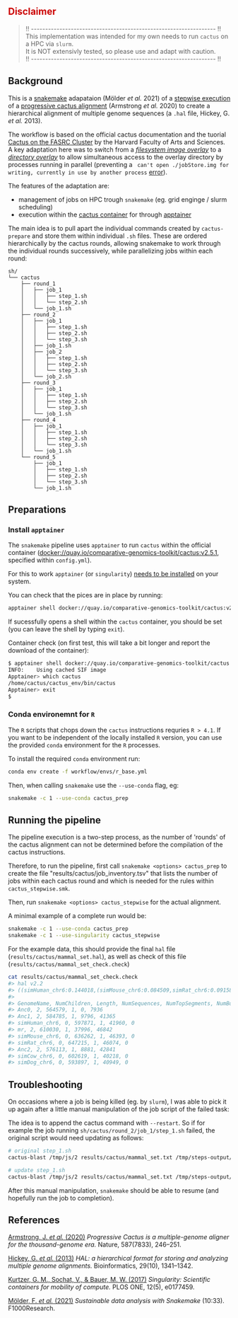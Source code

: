 <div style='color:#cc0000'>

## Disclaimer

> !! ----------------------------------------------------------------- !! <br>
> This implementation was intended for my own needs to run `cactus` on a HPC via `slurm`.<br>
>It is NOT extensivly tested, so please use and adapt with caution.<br>
> !! ----------------------------------------------------------------- !! <br>

</div>
 
## Background

This is a [snakemake](https://snakemake.github.io/) adapataion (Mölder *et al.* 2021) of a [stepwise execution](https://github.com/ComparativeGenomicsToolkit/cactus/blob/master/doc/progressive.md#running-step-by-step) of a [progressive cactus alignment](https://github.com/ComparativeGenomicsToolkit/cactus) (Armstrong *et al.* 2020) to create a hierarchical alignment of multiple genome sequences (a `.hal` file, Hickey, G. *et al.* 2013).

The workflow is based on the official cactus documentation and the tuorial [Cactus on the FASRC Cluster](https://informatics.fas.harvard.edu/cactus-on-the-fasrc-cluster.html) by the Harvard Faculty of Arts and Sciences.
A key adaptation here was to switch from a [*filesystem image overlay*](https://apptainer.org/docs/user/main/persistent_overlays.html#filesystem-image-overlay) to a [*directory overlay*](https://apptainer.org/docs/user/main/persistent_overlays.html#directory-overlay) to allow simultaneous access to the overlay directory by processes running in parallel (preventing a ` can't open ./jobStore.img for writing, currently in use by another process` [error](https://github.com/ComparativeGenomicsToolkit/cactus/issues/261)).

The features of the adaptation are:
 - management of jobs on HPC trough `snakemake` (eg. grid enginge / slurm scheduling) 
 - execution within the [cactus container](https://quay.io/repository/comparative-genomics-toolkit/cactus?tab=info) for through [apptainer](https://apptainer.org/)

The main idea is to pull apart the individual commands created by `cactus-prepare` and store them within individual `.sh` files.
These are ordered hierarchically by the cactus rounds, allowing snakemake to work through the individual rounds successively, while parallelizing jobs within each round:

```
sh/ 
└── cactus
    ├── round_1
    │   ├── job_1
    │   │   ├── step_1.sh
    │   │   └── step_2.sh
    │   └── job_1.sh
    ├── round_2
    │   ├── job_1
    │   │   ├── step_1.sh
    │   │   ├── step_2.sh
    │   │   └── step_3.sh
    │   ├── job_1.sh
    │   ├── job_2
    │   │   ├── step_1.sh
    │   │   ├── step_2.sh
    │   │   └── step_3.sh
    │   └── job_2.sh
    ├── round_3
    │   ├── job_1
    │   │   ├── step_1.sh
    │   │   ├── step_2.sh
    │   │   └── step_3.sh
    │   └── job_1.sh
    ├── round_4
    │   ├── job_1
    │   │   ├── step_1.sh
    │   │   ├── step_2.sh
    │   │   └── step_3.sh
    │   └── job_1.sh
    └── round_5
        ├── job_1
        │   ├── step_1.sh
        │   ├── step_2.sh
        │   └── step_3.sh
        └── job_1.sh
```

## Preparations

### Install `apptainer`

The `snakemake` pipeline uses `apptainer` to run `cactus` within the official container (<docker://quay.io/comparative-genomics-toolkit/cactus:v2.5.1>, specified within `config.yml`).

For this to work `apptainer` (or `singularity`) [needs to be installed](https://apptainer.org/docs/admin/main/installation.html) on your system.

You can check that the pices are in place by running:

```sh
apptainer shell docker://quay.io/comparative-genomics-toolkit/cactus:v2.5.1
```

If sucessfully opens a shell within the `cactus` container, you should be set (you can leave the shell by typing `exit`).

Container check (on first test, this will take a bit longer and report the download of the container):

```sh
$ apptainer shell docker://quay.io/comparative-genomics-toolkit/cactus:v2.5.1
INFO:    Using cached SIF image
Apptainer> which cactus
/home/cactus/cactus_env/bin/cactus
Apptainer> exit
$
```

### Conda environemnt for `R`

The `R` scripts that chops down the `cactus` instructions requries `R > 4.1`.
If you want to be independent of the locally installed `R` version, you can use the provided `conda` environment for the `R` processes.

To install the required `conda` environment run:

```sh
conda env create -f workflow/envs/r_base.yml
```

Then, when calling `snakemake` use the `--use-conda` flag, eg:

```sh
snakemake -c 1 --use-conda cactus_prep
```

## Running the pipeline

The pipeline execution is a two-step process, as the number of 'rounds' of the cactus alignment can not be determined before the compilation of the cactus instructions.

Therefore, to run the pipeline, first call `snakemake <options> cactus_prep` to create the file "results/cactus/job_inventory.tsv" that lists the number of jobs within each cactus round and which is  needed for the rules within `cactus_stepwise.smk`.

Then, run `snakemake <options> cactus_stepwise` for the actual alignment.

A minimal example of a complete run would be:

```sh
snakemake -c 1 --use-conda cactus_prep
snakemake -c 1 --use-singularity cactus_stepwise
```

For the example data, this should provide the final `hal` file (`results/cactus/mammal_set.hal`), as well as check of this file (`results/cactus/mammal_set_check.check`)

```sh
cat results/cactus/mammal_set_check.check 
#> hal v2.2
#> ((simHuman_chr6:0.144018,(simMouse_chr6:0.084509,simRat_chr6:0.091589)mr:0.271974)Anc1:0.020593,(simCow_chr6:0.18908,simDog_chr6:0.16303)Anc2:0.032898)Anc0;
#> 
#> GenomeName, NumChildren, Length, NumSequences, NumTopSegments, NumBottomSegments
#> Anc0, 2, 564579, 1, 0, 7936
#> Anc1, 2, 584785, 1, 9796, 41365
#> simHuman_chr6, 0, 597871, 1, 41960, 0
#> mr, 2, 610030, 1, 37996, 46842
#> simMouse_chr6, 0, 636262, 1, 46393, 0
#> simRat_chr6, 0, 647215, 1, 46074, 0
#> Anc2, 2, 576113, 1, 8881, 42841
#> simCow_chr6, 0, 602619, 1, 40218, 0
#> simDog_chr6, 0, 593897, 1, 40949, 0
```

## Troubleshooting

On occasions where a job is being killed (eg. by `slurm`), I was able to pick it up again after a little manual manipulation of the job script of the failed task:

The idea is to append the cactus command with `--restart`.
So if for example the job running `sh/cactus/round_2/job_1/step_1.sh` failed, the original script would need updating as follows:

```sh
# original step_1.sh
cactus-blast /tmp/js/2 results/cactus/mammal_set.txt /tmp/steps-output/Anc2.cigar --root Anc2  --maxCores 4
```

```sh
# update step_1.sh
cactus-blast /tmp/js/2 results/cactus/mammal_set.txt /tmp/steps-output/Anc2.cigar --root Anc2  --maxCores 4 --restart
```

After this manual manipulation, `snakemake` should be able to resume (and hopefully run the job to completion).

## References

[Armstrong, J. *et al.* (2020)](https://doi.org/10.1038/s41586-020-2871-y) *Progressive Cactus is a multiple-genome aligner for the thousand-genome era.* Nature, 587(7833), 246–251. 

[Hickey, G. *et al.* (2013)](https://doi.org/10.1093/bioinformatics/btt128) *HAL: a hierarchical format for storing and analyzing multiple genome alignments.* Bioinformatics, 29(10), 1341–1342. 

[Kurtzer, G. M., Sochat, V., & Bauer, M. W. (2017)](https://doi.org/10.1371/journal.pone.0177459) *Singularity: Scientific containers for mobility of compute.* PLOS ONE, 12(5), e0177459. 

[Mölder, F. *et al.* (2021)](https://doi.org/10.12688/f1000research.29032.1) *Sustainable data analysis with Snakemake* (10:33). F1000Research. 
